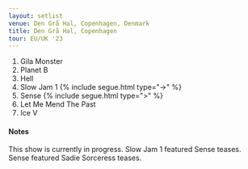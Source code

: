 ```yaml
---
layout: setlist
venue: Den Grå Hal, Copenhagen, Denmark
title: Den Grå Hal, Copenhagen
tour: EU/UK '23
---
```


1. Gila Monster
2. Planet B
3. Hell
4. Slow Jam 1 {% include segue.html type="->" %}
5. Sense {% include segue.html type=">" %}
6. Let Me Mend The Past
7. Ice V

<!--snippet-->


#### Notes

This show is currently in progress. Slow Jam 1 featured Sense teases. Sense featured Sadie Sorceress teases.
